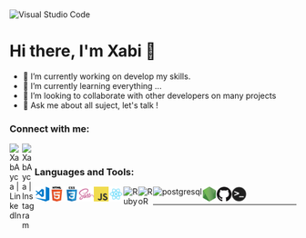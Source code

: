 
<img align="center" alt="Visual Studio Code" src="https://drive.google.com/uc?id=1v0RcKkSd8zxEcuCKiXn9g32Wa1at1BSA" />

# Hi there, I'm Xabi 👋

- 🔭 I’m currently working on develop my skills. 
- 🌱 I’m currently learning everything ...   
- 👯 I’m looking to collaborate with other developers on many projects
- 💬 Ask me about all suject, let's talk ! 


### Connect with me:

[<img align="left" alt="XabAyca | LinkedIn" width="22px" src="https://cdn.jsdelivr.net/npm/simple-icons@v3/icons/linkedin.svg" />][linkedin]
[<img align="left" alt="XabAyca | Instagram" width="22px" src="https://cdn.jsdelivr.net/npm/simple-icons@v3/icons/instagram.svg" />][instagram]

<br />

### Languages and Tools:

<img align="left" alt="Visual Studio Code" width="26px" src="https://raw.githubusercontent.com/github/explore/80688e429a7d4ef2fca1e82350fe8e3517d3494d/topics/visual-studio-code/visual-studio-code.png" />
<img align="left" alt="HTML5" width="26px" src="https://raw.githubusercontent.com/github/explore/80688e429a7d4ef2fca1e82350fe8e3517d3494d/topics/html/html.png" />
<img align="left" alt="CSS3" width="26px" src="https://raw.githubusercontent.com/github/explore/80688e429a7d4ef2fca1e82350fe8e3517d3494d/topics/css/css.png" />
<img align="left" alt="Sass" width="26px" src="https://raw.githubusercontent.com/github/explore/80688e429a7d4ef2fca1e82350fe8e3517d3494d/topics/sass/sass.png" />
<img align="left" alt="JavaScript" width="26px" src="https://raw.githubusercontent.com/github/explore/80688e429a7d4ef2fca1e82350fe8e3517d3494d/topics/javascript/javascript.png" />
<img align="left" alt="React" width="26px" src="https://raw.githubusercontent.com/github/explore/80688e429a7d4ef2fca1e82350fe8e3517d3494d/topics/react/react.png" />
<img align="left" alt="Ruby" width="26px" src="https://upload.wikimedia.org/wikipedia/commons/7/73/Ruby_logo.svg" />
<img align="left" alt="RoR" width="26px" src="https://upload.wikimedia.org/wikipedia/commons/1/16/Ruby_on_Rails-logo.png" />
<img align="left" alt="postgresql" height="26px" src="https://camo.githubusercontent.com/c2b5df85d62eededa87a5dbb4f89e3ab44a61ae0dd55b9eb6dd7e785a8c20458/68747470733a2f2f7777772e656e746572707269736564622e636f6d2f73697465732f64656661756c742f66696c65732f6c6f676f2d706f737467726573716c2d373030783530302e706e67" />
<img align="left" alt="Node.js" width="26px" src="https://raw.githubusercontent.com/github/explore/80688e429a7d4ef2fca1e82350fe8e3517d3494d/topics/nodejs/nodejs.png" />
<img align="left" alt="GitHub" width="26px" src="https://raw.githubusercontent.com/github/explore/78df643247d429f6cc873026c0622819ad797942/topics/github/github.png" />
<img align="left" alt="Terminal" width="26px" src="https://raw.githubusercontent.com/github/explore/80688e429a7d4ef2fca1e82350fe8e3517d3494d/topics/terminal/terminal.png" />   
<br/>
<hr>


[instagram]: https://www.instagram.com/xabitabi/
[linkedin]: https://www.linkedin.com/in/xabi-aycaguer/

